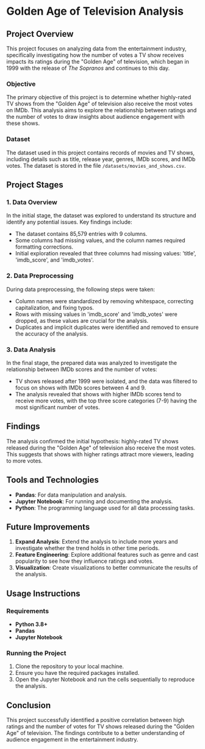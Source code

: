 
# Golden Age of Television Analysis

## Project Overview

This project focuses on analyzing data from the entertainment industry, specifically investigating how the number of votes a TV show receives impacts its ratings during the "Golden Age" of television, which began in 1999 with the release of *The Sopranos* and continues to this day.

### Objective

The primary objective of this project is to determine whether highly-rated TV shows from the "Golden Age" of television also receive the most votes on IMDb. This analysis aims to explore the relationship between ratings and the number of votes to draw insights about audience engagement with these shows.

### Dataset

The dataset used in this project contains records of movies and TV shows, including details such as title, release year, genres, IMDb scores, and IMDb votes. The dataset is stored in the file `/datasets/movies_and_shows.csv`.

## Project Stages

### 1. Data Overview

In the initial stage, the dataset was explored to understand its structure and identify any potential issues. Key findings include:

- The dataset contains 85,579 entries with 9 columns.
- Some columns had missing values, and the column names required formatting corrections.
- Initial exploration revealed that three columns had missing values: 'title', 'imdb_score', and 'imdb_votes'.

### 2. Data Preprocessing

During data preprocessing, the following steps were taken:

- Column names were standardized by removing whitespace, correcting capitalization, and fixing typos.
- Rows with missing values in 'imdb_score' and 'imdb_votes' were dropped, as these values are crucial for the analysis.
- Duplicates and implicit duplicates were identified and removed to ensure the accuracy of the analysis.

### 3. Data Analysis

In the final stage, the prepared data was analyzed to investigate the relationship between IMDb scores and the number of votes:

- TV shows released after 1999 were isolated, and the data was filtered to focus on shows with IMDb scores between 4 and 9.
- The analysis revealed that shows with higher IMDb scores tend to receive more votes, with the top three score categories (7-9) having the most significant number of votes.

## Findings

The analysis confirmed the initial hypothesis: highly-rated TV shows released during the "Golden Age" of television also receive the most votes. This suggests that shows with higher ratings attract more viewers, leading to more votes.

## Tools and Technologies

- **Pandas**: For data manipulation and analysis.
- **Jupyter Notebook**: For running and documenting the analysis.
- **Python**: The programming language used for all data processing tasks.

## Future Improvements

1. **Expand Analysis**: Extend the analysis to include more years and investigate whether the trend holds in other time periods.
2. **Feature Engineering**: Explore additional features such as genre and cast popularity to see how they influence ratings and votes.
3. **Visualization**: Create visualizations to better communicate the results of the analysis.

## Usage Instructions

### Requirements

- **Python 3.8+**
- **Pandas**
- **Jupyter Notebook**

### Running the Project

1. Clone the repository to your local machine.
2. Ensure you have the required packages installed.
3. Open the Jupyter Notebook and run the cells sequentially to reproduce the analysis.

## Conclusion

This project successfully identified a positive correlation between high ratings and the number of votes for TV shows released during the "Golden Age" of television. The findings contribute to a better understanding of audience engagement in the entertainment industry.
